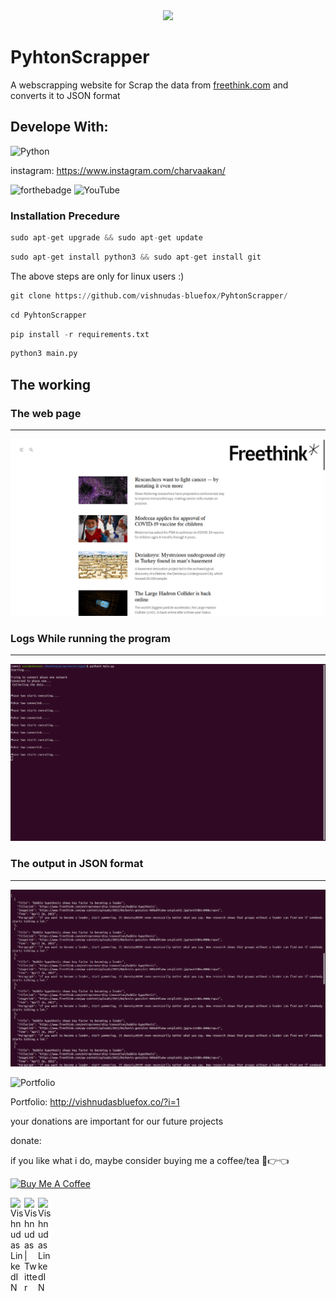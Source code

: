 <div id="header" align="center">
  <img src="https://media.giphy.com/media/HwBlFQZFcAoUcPHZdX/giphy.gif" width="200"/>
</div>

# PyhtonScrapper

A webscrapping website for Scrap the data from [freethink.com](https://www.freethink.com/articles) and converts it to JSON format<br>

## Develope With:

![Python](https://forthebadge.com/images/badges/made-with-python.svg)


instagram: https://www.instagram.com/charvaakan/

![forthebadge](https://img.shields.io/badge/Instagram-E4405F?style=for-the-badge&logo=instagram&logoColor=white)    ![YouTube](https://img.shields.io/badge/Vishnudas-%23FF0000.svg?style=for-the-badge&logo=YouTube&logoColor=white)




### Installation Precedure

```python
sudo apt-get upgrade && sudo apt-get update
```
```python
sudo apt-get install python3 && sudo apt-get install git
```
The above steps are only for linux users :)


```python
git clone https://github.com/vishnudas-bluefox/PyhtonScrapper/
```
```python
cd PyhtonScrapper
```
```python
pip install -r requirements.txt
```
```python
python3 main.py
```

## The working


### The web page
_________________
![](https://github.com/vishnudas-bluefox/PyhtonScrapper/blob/master/images/free.png) 
### Logs While running the program
___________________________________
![](https://github.com/vishnudas-bluefox/PyhtonScrapper/blob/master/images/log.png)
### The output in JSON format
_______________________________
![](https://github.com/vishnudas-bluefox/PyhtonScrapper/blob/master/images/out.png)




![Portfolio](https://img.shields.io/badge/Portfolio-%23000000.svg?style=for-the-badge&logo=firefox&logoColor=#FF7139)


Portfolio: http://vishnudasbluefox.co/?i=1

your donations are important for our future projects


donate:


if you like what i do, maybe consider buying me a coffee/tea 🥺👉👈

<a href="https://buymeacoffee.com/vishnudas" target="_blank"><img src="https://cdn.buymeacoffee.com/buttons/v2/default-red.png" alt="Buy Me A Coffee" width="150" ></a>


 
<a href="https://www.instagram.com/charvaakan/">
  <img align="left" alt="Vishnudas LinkedIN" width="22px" src="https://camo.githubusercontent.com/c9dacf0f25a1489fdbc6c0d2b41cda58b77fa210a13a886d6f99e027adfbd358/68747470733a2f2f6564656e742e6769746875622e696f2f537570657254696e7949636f6e732f696d616765732f7376672f696e7374616772616d2e737667" />
</a>

<a href="https://twitter.com/vishnudasbluef1">
  <img align="left" alt="Vishnudas | Twitter" width="22px" src="https://raw.githubusercontent.com/peterthehan/peterthehan/master/assets/twitter.svg" />
</a>
<a href="https://www.linkedin.com/in/vishnudas-python-developer/">
  <img align="left" alt="Vishnudas LinkedIN" width="22px" src="https://raw.githubusercontent.com/peterthehan/peterthehan/master/assets/linkedin.svg" />
 </a>
<br>
